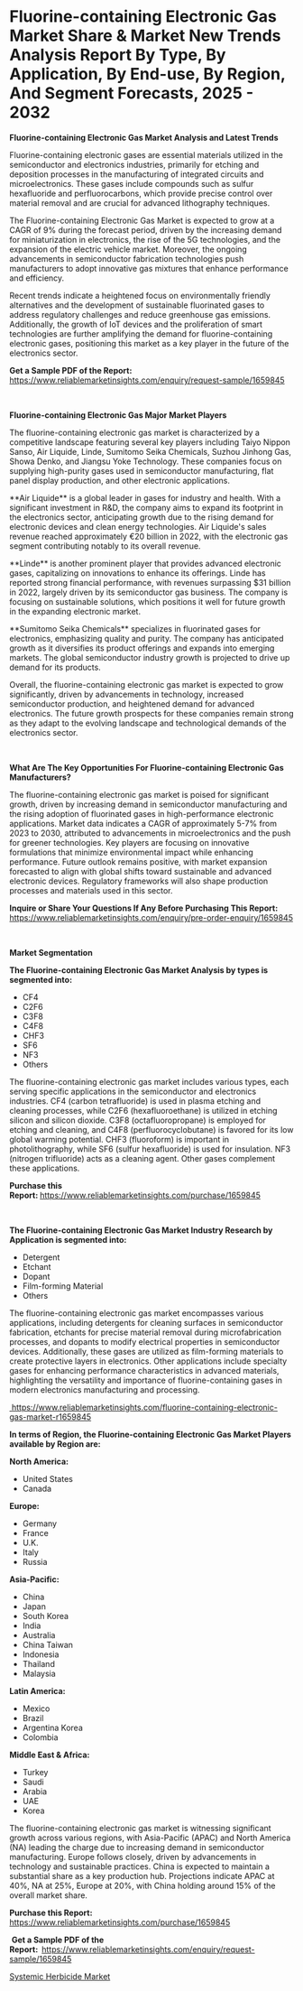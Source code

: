 <p><h1>Fluorine-containing Electronic Gas Market Share & Market New Trends Analysis Report By Type, By Application, By End-use, By Region, And Segment Forecasts, 2025 - 2032</h1></p><p><strong>Fluorine-containing Electronic Gas Market Analysis and Latest Trends</strong></p>
<p><p>Fluorine-containing electronic gases are essential materials utilized in the semiconductor and electronics industries, primarily for etching and deposition processes in the manufacturing of integrated circuits and microelectronics. These gases include compounds such as sulfur hexafluoride and perfluorocarbons, which provide precise control over material removal and are crucial for advanced lithography techniques.</p><p>The Fluorine-containing Electronic Gas Market is expected to grow at a CAGR of 9% during the forecast period, driven by the increasing demand for miniaturization in electronics, the rise of the 5G technologies, and the expansion of the electric vehicle market. Moreover, the ongoing advancements in semiconductor fabrication technologies push manufacturers to adopt innovative gas mixtures that enhance performance and efficiency.</p><p>Recent trends indicate a heightened focus on environmentally friendly alternatives and the development of sustainable fluorinated gases to address regulatory challenges and reduce greenhouse gas emissions. Additionally, the growth of IoT devices and the proliferation of smart technologies are further amplifying the demand for fluorine-containing electronic gases, positioning this market as a key player in the future of the electronics sector.</p></p>
<p><strong>Get a Sample PDF of the Report:&nbsp;</strong> <a href="https://www.reliablemarketinsights.com/enquiry/request-sample/1659845?utm_campaign=1887&utm_medium=2&utm_source=Github&utm_content=ia&utm_term=17012025&utm_id=fluorine-containing-electronic-gas">https://www.reliablemarketinsights.com/enquiry/request-sample/1659845</a></p>
<p>&nbsp;</p>
<p><strong>Fluorine-containing Electronic Gas Major Market Players</strong></p>
<p><p>The fluorine-containing electronic gas market is characterized by a competitive landscape featuring several key players including Taiyo Nippon Sanso, Air Liquide, Linde, Sumitomo Seika Chemicals, Suzhou Jinhong Gas, Showa Denko, and Jiangsu Yoke Technology. These companies focus on supplying high-purity gases used in semiconductor manufacturing, flat panel display production, and other electronic applications.</p><p>**Air Liquide** is a global leader in gases for industry and health. With a significant investment in R&D, the company aims to expand its footprint in the electronics sector, anticipating growth due to the rising demand for electronic devices and clean energy technologies. Air Liquide's sales revenue reached approximately €20 billion in 2022, with the electronic gas segment contributing notably to its overall revenue.</p><p>**Linde** is another prominent player that provides advanced electronic gases, capitalizing on innovations to enhance its offerings. Linde has reported strong financial performance, with revenues surpassing $31 billion in 2022, largely driven by its semiconductor gas business. The company is focusing on sustainable solutions, which positions it well for future growth in the expanding electronic market.</p><p>**Sumitomo Seika Chemicals** specializes in fluorinated gases for electronics, emphasizing quality and purity. The company has anticipated growth as it diversifies its product offerings and expands into emerging markets. The global semiconductor industry growth is projected to drive up demand for its products.</p><p>Overall, the fluorine-containing electronic gas market is expected to grow significantly, driven by advancements in technology, increased semiconductor production, and heightened demand for advanced electronics. The future growth prospects for these companies remain strong as they adapt to the evolving landscape and technological demands of the electronics sector.</p></p>
<p>&nbsp;</p>
<p><strong>What Are The Key Opportunities For Fluorine-containing Electronic Gas Manufacturers?</strong></p>
<p><p>The fluorine-containing electronic gas market is poised for significant growth, driven by increasing demand in semiconductor manufacturing and the rising adoption of fluorinated gases in high-performance electronic applications. Market data indicates a CAGR of approximately 5-7% from 2023 to 2030, attributed to advancements in microelectronics and the push for greener technologies. Key players are focusing on innovative formulations that minimize environmental impact while enhancing performance. Future outlook remains positive, with market expansion forecasted to align with global shifts toward sustainable and advanced electronic devices. Regulatory frameworks will also shape production processes and materials used in this sector.</p></p>
<p><strong>Inquire or Share Your Questions If Any Before Purchasing This Report:</strong> <a href="https://www.reliablemarketinsights.com/enquiry/pre-order-enquiry/1659845?utm_campaign=1887&utm_medium=2&utm_source=Github&utm_content=ia&utm_term=17012025&utm_id=fluorine-containing-electronic-gas">https://www.reliablemarketinsights.com/enquiry/pre-order-enquiry/1659845</a></p>
<p>&nbsp;</p>
<p><strong>Market Segmentation</strong></p>
<p><strong>The Fluorine-containing Electronic Gas Market Analysis by types is segmented into:</strong></p>
<p><ul><li>CF4</li><li>C2F6</li><li>C3F8</li><li>C4F8</li><li>CHF3</li><li>SF6</li><li>NF3</li><li>Others</li></ul></p>
<p><p>The fluorine-containing electronic gas market includes various types, each serving specific applications in the semiconductor and electronics industries. CF4 (carbon tetrafluoride) is used in plasma etching and cleaning processes, while C2F6 (hexafluoroethane) is utilized in etching silicon and silicon dioxide. C3F8 (octafluoropropane) is employed for etching and cleaning, and C4F8 (perfluorocyclobutane) is favored for its low global warming potential. CHF3 (fluoroform) is important in photolithography, while SF6 (sulfur hexafluoride) is used for insulation. NF3 (nitrogen trifluoride) acts as a cleaning agent. Other gases complement these applications.</p></p>
<p><strong>Purchase this Report:&nbsp;</strong><a href="https://www.reliablemarketinsights.com/purchase/1659845?utm_campaign=1887&utm_medium=2&utm_source=Github&utm_content=ia&utm_term=17012025&utm_id=fluorine-containing-electronic-gas">https://www.reliablemarketinsights.com/purchase/1659845</a></p>
<p>&nbsp;</p>
<p><strong>The Fluorine-containing Electronic Gas Market Industry Research by Application is segmented into:</strong></p>
<p><ul><li>Detergent</li><li>Etchant</li><li>Dopant</li><li>Film-forming Material</li><li>Others</li></ul></p>
<p><p>The fluorine-containing electronic gas market encompasses various applications, including detergents for cleaning surfaces in semiconductor fabrication, etchants for precise material removal during microfabrication processes, and dopants to modify electrical properties in semiconductor devices. Additionally, these gases are utilized as film-forming materials to create protective layers in electronics. Other applications include specialty gases for enhancing performance characteristics in advanced materials, highlighting the versatility and importance of fluorine-containing gases in modern electronics manufacturing and processing.</p></p>
<p><a href="https://www.reliablemarketinsights.com/fluorine-containing-electronic-gas-market-r1659845?utm_campaign=1887&utm_medium=2&utm_source=Github&utm_content=ia&utm_term=17012025&utm_id=fluorine-containing-electronic-gas">&nbsp;https://www.reliablemarketinsights.com/fluorine-containing-electronic-gas-market-r1659845</a></p>
<p><strong>In terms of Region, the Fluorine-containing Electronic Gas Market Players available by Region are:</strong></p>
<p>
    <p> <strong> North America: </strong>
        <ul>
            <li>United States</li>
            <li>Canada</li>
        </ul>
        </p> 
    <p> <strong> Europe: </strong>
        <ul>
            <li>Germany</li>
            <li>France</li>
            <li>U.K.</li>
            <li>Italy</li>
            <li>Russia</li>
        </ul>
        </p> 
    <p> <strong> Asia-Pacific: </strong>
        <ul>
            <li>China</li>
            <li>Japan</li>
            <li>South Korea</li>
            <li>India</li>
            <li>Australia</li>
            <li>China Taiwan</li>
            <li>Indonesia</li>
            <li>Thailand</li>
            <li>Malaysia</li>
        </ul>
        </p> 
    <p> <strong> Latin America: </strong>
        <ul>
            <li>Mexico</li>
            <li>Brazil</li>
            <li>Argentina Korea</li>
            <li>Colombia</li>
        </ul>
        </p> 
    <p> <strong> Middle East & Africa: </strong>
        <ul>
            <li>Turkey</li>
            <li>Saudi</li>
            <li>Arabia</li>
            <li>UAE</li>
            <li>Korea</li>
        </ul>
    </p>
    </p>
<p><p>The fluorine-containing electronic gas market is witnessing significant growth across various regions, with Asia-Pacific (APAC) and North America (NA) leading the charge due to increasing demand in semiconductor manufacturing. Europe follows closely, driven by advancements in technology and sustainable practices. China is expected to maintain a substantial share as a key production hub. Projections indicate APAC at 40%, NA at 25%, Europe at 20%, with China holding around 15% of the overall market share.</p></p>
<p><strong>Purchase this Report: </strong><a href="https://www.reliablemarketinsights.com/purchase/1659845?utm_campaign=1887&utm_medium=2&utm_source=Github&utm_content=ia&utm_term=17012025&utm_id=fluorine-containing-electronic-gas">https://www.reliablemarketinsights.com/purchase/1659845</a></p>
<p>&nbsp;<strong>Get a Sample PDF of the Report:&nbsp;&nbsp;</strong><a href="https://www.reliablemarketinsights.com/enquiry/request-sample/1659845?utm_campaign=1887&utm_medium=2&utm_source=Github&utm_content=ia&utm_term=17012025&utm_id=fluorine-containing-electronic-gas">https://www.reliablemarketinsights.com/enquiry/request-sample/1659845</a></p>
<p><strong></strong></p>
<p><p><a href="https://github.com/julyju69/Market-Research-Report-List-5/blob/main/systemic-herbicide-market.md?utm_campaign=1887&utm_medium=2&utm_source=Github&utm_content=ia&utm_term=17012025&utm_id=fluorine-containing-electronic-gas">Systemic Herbicide Market</a></p></p>